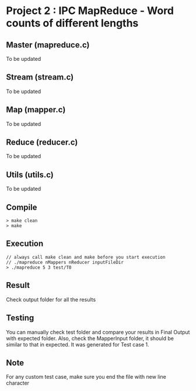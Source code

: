 # Project 2 : IPC MapReduce - Word counts of different lengths

## Master  (mapreduce.c)

To be updated
## Stream (stream.c)
To be updated

## Map  (mapper.c)

To be updated

## Reduce  (reducer.c)

To be updated

## Utils (utils.c)

To be updated

## Compile
	> make clean
	> make

## Execution
	// always call make clean and make before you start execution
	// ./mapreduce nMappers nReducer inputFileDir
	> ./mapreduce 5 3 test/T0

## Result
Check output folder for all the results

## Testing
You can manually check test folder and compare your results in
Final Output with expected folder.
Also, check the MapperInput folder, it should be similar to 
that in expected. It was generated for Test case 1.

## Note
For any custom test case, make sure you end the file with new line character
	

